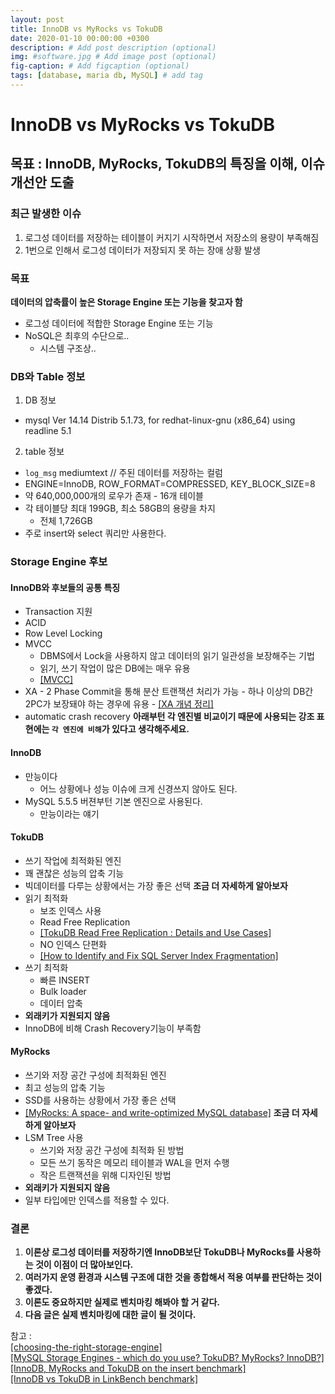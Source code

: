 ```yaml
---
layout: post
title: InnoDB vs MyRocks vs TokuDB
date: 2020-01-10 00:00:00 +0300
description: # Add post description (optional)
img: #software.jpg # Add image post (optional)
fig-caption: # Add figcaption (optional)
tags: [database, maria db, MySQL] # add tag
---
```

# InnoDB vs MyRocks vs TokuDB
## 목표 : InnoDB, MyRocks, TokuDB의 특징을 이해, 이슈 개선안 도출 
### 최근 발생한 이슈    
1. 로그성 데이터를 저장하는 테이블이 커지기 시작하면서 저장소의 용량이 부족해짐
2. 1번으로 인해서 로그성 데이터가 저장되지 못 하는 장애 상황 발생

### 목표
**데이터의 압축률이 높은 Storage Engine 또는 기능을 찾고자 함**  
  * 로그성 데이터에 적합한 Storage Engine 또는 기능
  * NoSQL은 최후의 수단으로..
    - 시스템  구조상..
    
### DB와 Table 정보
1. DB 정보
  * mysql  Ver 14.14 Distrib 5.1.73, for redhat-linux-gnu (x86_64) using readline 5.1  
2. table 정보
  * `log_msg` mediumtext // 주된 데이터를 저장하는 컬럼
  *  ENGINE=InnoDB, ROW_FORMAT=COMPRESSED, KEY_BLOCK_SIZE=8
  *  약 640,000,000개의 로우가 존재
    - 16개 테이블
  * 각 테이블당 최대 199GB, 최소 58GB의 용량을 차지  
    - 전체 1,726GB
  * 주로 insert와 select 쿼리만 사용한다.

### Storage Engine 후보
#### InnoDB와 후보들의 공통 특징
  * Transaction 지원
  * ACID
  * Row Level Locking
  * MVCC
    - DBMS에서 Lock을 사용하지 않고 데이터의 읽기 일관성을 보장해주는 기법
    - 읽기, 쓰기 작업이 많은 DB에는 매우 유용
    - [[MVCC]](https://mysqldba.tistory.com/335)
  *  XA 
    - 2 Phase Commit을 통해 분산 트랜잭션 처리가 가능
    - 하나 이상의 DB간 2PC가 보장돼야 하는 경우에 유용
    - [[XA 개념 정리]](https://heni.tistory.com/10)
  * automatic crash recovery
**아래부턴 각 엔진별 비교이기 때문에 사용되는 강조 표현에는 `각 엔진에 비해`가 있다고 생각해주세요.**  

#### InnoDB  
  * 만능이다
    - 어느 상황에나 성능 이슈에 크게 신경쓰지 않아도 된다.
  * MySQL 5.5.5 버젼부턴 기본 엔진으로 사용된다.
    - 만능이라는 얘기
  
#### TokuDB
  * 쓰기 작업에 최적화된 엔진  
  * 꽤 괜찮은 성능의 압축 기능  
  * 빅데이터를 다루는 상황에서는 가장 좋은 선택
**조금 더 자세하게 알아보자**
  * 읽기 최적화
    - 보조 인덱스 사용
    - Read Free Replication
    - [[TokuDB Read Free Replication : Details and Use Cases]](https://www.percona.com/blog/2014/09/25/tokudb-read-free-replication-details-and-use-cases/)
    - NO 인덱스 단편화
    - [[How to Identify and Fix SQL Server Index Fragmentation]](https://logicalread.com/2015/10/30/fix-sql-server-index-fragmentation-mc11/#.XikYQsj7SUl)
  * 쓰기 최적화
    - 빠른 INSERT
    - Bulk loader
    - 데이터 압축
  * **외래키가 지원되지 않음**
  * InnoDB에 비해 Crash Recovery기능이 부족함
  
#### MyRocks
  * 쓰기와 저장 공간 구성에 최적화된 엔진
  * 최고 성능의 압축 기능
  * SSD를 사용하는 상황에서 가장 좋은 선택
  * [[MyRocks: A space- and write-optimized MySQL database]](https://engineering.fb.com/core-data/myrocks-a-space-and-write-optimized-mysql-database/)
**조금 더 자세하게 알아보자**
  * LSM Tree 사용
    - 쓰기와 저장 공간 구성에 최적화 된 방법
    - 모든 쓰기 동작은 메모리 테이블과 WAL을 먼저 수행
    - 작은 트랜잭션을 위해 디자인된 방법
  * **외래키가 지원되지 않음**
  * 일부 타입에만 인덱스를 적용할 수 있다.
  
### **결론**
1. **이론상 로그성 데이터를 저장하기엔 InnoDB보단 TokuDB나 MyRocks를 사용하는 것이 이점이 더 많아보인다.**
2. **여러가지 운영 환경과 시스템 구조에 대한 것을 종합해서 적용 여부를 판단하는 것이 좋겠다.**
3. **이론도 중요하지만 실제로 벤치마킹 해봐야 할 거 같다.**
4. **다음 글은 실제 벤치마킹에 대한 글이 될 것이다.**
  
참고 :   
[[choosing-the-right-storage-engine]](https://mariadb.com/kb/en/choosing-the-right-storage-engine/)  
[[MySQL Storage Engines - which do you use? TokuDB? MyRocks? InnoDB?]](https://www.slideshare.net/SvetaSmirnova/mysql-storage-engines-which-do-you-use-tokudb-myrocks-innodb)    
[[InnoDB, MyRocks and TokuDB on the insert benchmark]](http://smalldatum.blogspot.com/2017/05/innodb-myrocks-and-tokudb-on-insert.html)  
[[InnoDB vs TokuDB in LinkBench benchmark]](https://www.percona.com/blog/2015/07/24/innodb-vs-tokudb-in-linkbench-benchmark/)  